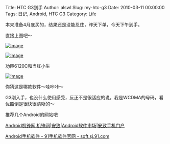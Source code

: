 Title: HTC G3到手
Author: alswl
Slug: my-htc-g3
Date: 2010-03-11 00:00:00
Tags: 日记, Android, HTC G3
Category: Life

本来准备4月底买的，结果还是没能忍住，昨天下单，今天下午到手。

直接上图吧～

[![image](http://upload-log4d.qiniudn.com/2010/03/20100311(001).jpg)](https://ohsolnxaa.qnssl.com/upload_dropbox/201003/20100311(001).jpg)

[![image](https://ohsolnxaa.qnssl.com/upload_dropbox/201003/11032010236.jpg)](https://ohsolnxaa.qnssl.com/upload_dropbox/201003/11032010236.jpg)

功臣6120C和当红小生

[![image](https://ohsolnxaa.qnssl.com/upload_dropbox/201003/20100311.jpg)](https://ohsolnxaa.qnssl.com/upload_dropbox/201003/20100311.jpg)

你猜这是哪款软件～哇咔咔～

G3刚入手，也没什么使用感受，反正不是很适应的说，我是WCDMA的号码，看优酷倒是很快很清晰的～

推荐几个Android的网站吧

[Android机锋网 机锋网|安致|Android软件市场|安致手机门户](http://www.androidin.net/bbs/index.php)

[Android手机软件 - 91手机软件官网 - soft.sj.91.com](http://soft.sj.91.com/android/)

